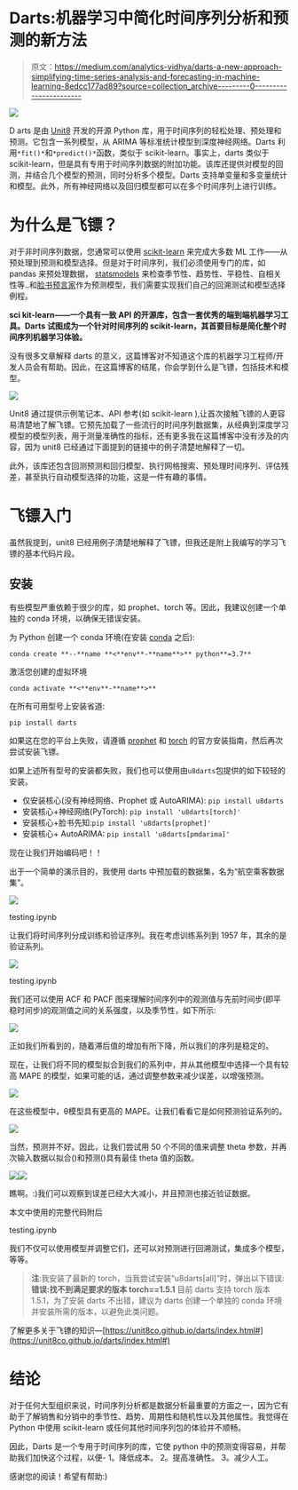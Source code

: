 # Darts:机器学习中简化时间序列分析和预测的新方法

> 原文：<https://medium.com/analytics-vidhya/darts-a-new-approach-simplifying-time-series-analysis-and-forecasting-in-machine-learning-8edcc177ad89?source=collection_archive---------0----------------------->

![](img/6d4e38e4840d85f3c8c66df5382b2066.png)

D arts 是由 [Unit8](https://unit8.co/casestudies/darts-time-series-forecasting/) 开发的开源 Python 库，用于时间序列的轻松处理、预处理和预测。它包含一系列模型，从 ARIMA 等标准统计模型到深度神经网络。Darts 利用`*fit()*`和`*predict()*`函数，类似于 scikit-learn。事实上，darts 类似于 scikit-learn，但是具有专用于时间序列数据的附加功能。该库还提供对模型的回测，并结合几个模型的预测，同时分析多个模型。Darts 支持单变量和多变量统计和模型。此外，所有神经网络以及回归模型都可以在多个时间序列上进行训练。

# 为什么是飞镖？

对于非时间序列数据，您通常可以使用 [scikit-learn](https://scikit-learn.org/) 来完成大多数 ML 工作——从预处理到预测和模型选择。但是对于时间序列，我们必须使用专门的库，如 pandas 来预处理数据， [statsmodels](https://www.statsmodels.org/) 来检查季节性、趋势性、平稳性、自相关性等..和[脸书预言家](https://facebook.github.io/prophet/)作为预测模型，我们需要实现我们自己的回溯测试和模型选择例程。

**sci kit-learn——一个具有一致 API 的开源库，包含一套优秀的端到端机器学习工具。Darts 试图成为一个针对时间序列的 scikit-learn，其首要目标是简化整个时间序列机器学习体验。**

没有很多文章解释 darts 的意义，这篇博客对不知道这个库的机器学习工程师/开发人员会有帮助。因此，在这篇博客的结尾，你会学到什么是飞镖，包括技术和模型。

![](img/2e79620ef7f4311fb232b4aac90473a6.png)

Unit8 通过提供示例笔记本、API 参考(如 scikit-learn ),让首次接触飞镖的人更容易清楚地了解飞镖。它预先加载了一些流行的时间序列数据集，从经典到深度学习模型的模型列表，用于测量准确性的指标，还有更多我在这篇博客中没有涉及的内容，因为 unit8 已经通过下面提到的链接中的例子清楚地解释了一切。

此外，该库还包含回测预测和回归模型、执行网格搜索、预处理时间序列、评估残差，甚至执行自动模型选择的功能，这是一件有趣的事情。

# 飞镖入门

虽然我提到，unit8 已经用例子清楚地解释了飞镖，但我还是附上我编写的学习飞镖的基本代码片段。

## **安装**

有些模型严重依赖于很少的库，如 prophet、torch 等。因此，我建议创建一个单独的 conda 环境，以确保无错误安装。

为 Python 创建一个 conda 环境(在安装 [conda](https://docs.conda.io/en/latest/miniconda.html) 之后):

```
conda create **--**name **<**env**-**name**>** python**=3.7**
```

激活您创建的虚拟环境

```
conda activate **<**env**-**name**>**
```

在所有可用型号上安装省道:

`pip install darts`

如果这在您的平台上失败，请遵循 [prophet](https://facebook.github.io/prophet/docs/installation.html#python) 和 [torch](https://pytorch.org/get-started/locally/) 的官方安装指南，然后再次尝试安装飞镖。

如果上述所有型号的安装都失败，我们也可以使用由`u8darts`包提供的如下较轻的安装。

*   仅安装核心(没有神经网络、Prophet 或 AutoARIMA): `pip install u8darts`
*   安装核心+神经网络(PyTorch): `pip install 'u8darts[torch]'`
*   安装核心+脸书先知:`pip install 'u8darts[prophet]'`
*   安装核心+ AutoARIMA: `pip install 'u8darts[pmdarima]'`

现在让我们开始编码吧！！

出于一个简单的演示目的，我使用 darts 中预加载的数据集，名为“航空乘客数据集”。

![](img/e2a8cf2855237a27db4796867ef73a4d.png)

testing.ipynb

让我们将时间序列分成训练和验证序列。我在考虑训练系列到 1957 年，其余的是验证系列。

![](img/8250b7eb4c25dba9f62e31d0ad51e6d6.png)

testing.ipynb

我们还可以使用 ACF 和 PACF 图来理解时间序列中的观测值与先前时间步(即平稳时间步)的观测值之间的关系强度，以及季节性，如下所示:

![](img/61f12dc2716f858a438636d3e5eaa54d.png)

正如我们所看到的，随着滞后值的增加有所下降，所以我们的序列是稳定的。

现在，让我们将不同的模型拟合到我们的系列中，并从其他模型中选择一个具有较高 MAPE 的模型，如果可能的话，通过调整参数来减少误差，以增强预测。

![](img/8fbc3bdef6cdcdbb3f474e63f41e27e9.png)

在这些模型中，θ模型具有更高的 MAPE。让我们看看它是如何预测验证系列的。

![](img/921e418c1495cac44ab62f10b8e8cc29.png)

当然，预测并不好。因此，让我们尝试用 50 个不同的值来调整 theta 参数，并再次输入数据以拟合()和预测()具有最佳 theta 值的函数。

![](img/07cad8ba3f48cfac49ddb7c73df342a9.png)![](img/247e7186189239a2e26273355a2bb1c5.png)

瞧啊。:)我们可以观察到误差已经大大减小，并且预测也接近验证数据。

本文中使用的完整代码附后

testing.ipynb

我们不仅可以使用模型并调整它们，还可以对预测进行回溯测试，集成多个模型，等等。

> **注**:我安装了最新的 torch，当我尝试安装“u8darts[all]”时，弹出以下错误:
> **错误:找不到满足要求的版本 torch==1.5.1** 目前 darts 支持 torch 版本 1.5.1，为了安装 darts 不出错，建议为 darts 创建一个单独的 conda 环境并安装所需的版本，以避免此类问题。

了解更多关于飞镖的知识—[https://unit8co.github.io/darts/index.html#](https://unit8co.github.io/darts/index.html#)

# 结论

对于任何大型组织来说，时间序列分析都是数据分析最重要的方面之一，因为它有助于了解销售和分销中的季节性、趋势、周期性和随机性以及其他属性。我觉得在 Python 中使用 scikit-learn 或任何其他时间序列包的体验并不顺畅。

因此，Darts 是一个专用于时间序列的库，它使 python 中的预测变得容易，并帮助我们加快这个过程，以便-
1。降低成本。
2。提高准确性。
3。减少人工。

感谢您的阅读！希望有帮助:)
